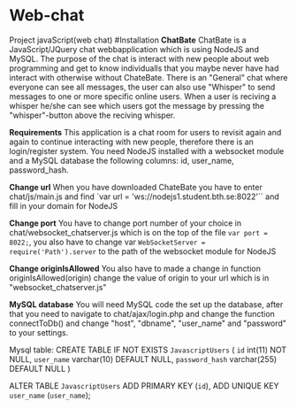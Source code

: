 # Web-chat
Project javaScript(web chat)
#Installation
**ChatBate**
 ChatBate is a JavaScript/JQuery chat webbapplication which is using NodeJS and MySQL. The purpose of the chat is interact with new people about  web programming and get to know individualls that you maybe never have had interact with otherwise without ChateBate. There is an "General" chat where everyone can see all messages, the user can also use "Whisper" to send messages to one or more specific online users. When a user is reciving a whisper he/she can see which users got the message by pressing the "whisper"-button above the reciving whisper. 

**Requirements**
This application is a chat room for users to revisit again and again to continue interacting with new people, therefore there is an login/register system. You need NodeJS installed with a websocket module and a MySQL database the following columns: id, user_name, password_hash.

**Change url**
When you have downloaded ChateBate you have to enter chat/js/main.js and find
`var url = 'ws://nodejs1.student.bth.se:8022'``
and fill in your domain for NodeJS

**Change port**
You have to change port number of your choice in chat/websocket_chatserver.js which is on the top of the file `var port = 8022;`, you also have to change var `WebSocketServer = require('Path').server` to the path of the websocket module for NodeJS

**Change originIsAllowed**
You also have to made a change in function originIsAllowed(origin) change the value of origin to your url which is in "websocket_chatserver.js"

**MySQL database**
You will need MySQL code the set up the database, after that you need to navigate to chat/ajax/login.php and change the function connectToDb() and change "host", "dbname", "user_name" and "password" to your settings.

Mysql table:
CREATE TABLE IF NOT EXISTS `JavascriptUsers` (
`id` int(11) NOT NULL,
  `user_name` varchar(10) DEFAULT NULL,
  `password_hash` varchar(255) DEFAULT NULL
)

ALTER TABLE `JavascriptUsers`
 ADD PRIMARY KEY (`id`), ADD UNIQUE KEY `user_name` (`user_name`);
